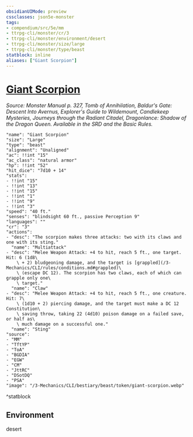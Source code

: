 ```yaml
---
obsidianUIMode: preview
cssclasses: json5e-monster
tags:
- compendium/src/5e/mm
- ttrpg-cli/monster/cr/3
- ttrpg-cli/monster/environment/desert
- ttrpg-cli/monster/size/large
- ttrpg-cli/monster/type/beast
statblock: inline
aliases: ["Giant Scorpion"]
---
```

# [Giant Scorpion](3-Mechanics\CLI\bestiary\beast/giant-scorpion.md)
*Source: Monster Manual p. 327, Tomb of Annihilation, Baldur's Gate: Descent Into Avernus, Explorer's Guide to Wildemount, Candlekeep Mysteries, Journeys through the Radiant Citadel, Dragonlance: Shadow of the Dragon Queen. Available in the SRD and the Basic Rules.*  

```statblock
"name": "Giant Scorpion"
"size": "Large"
"type": "beast"
"alignment": "Unaligned"
"ac": !!int "15"
"ac_class": "natural armor"
"hp": !!int "52"
"hit_dice": "7d10 + 14"
"stats":
- !!int "15"
- !!int "13"
- !!int "15"
- !!int "1"
- !!int "9"
- !!int "3"
"speed": "40 ft."
"senses": "blindsight 60 ft., passive Perception 9"
"languages": ""
"cr": "3"
"actions":
- "desc": "The scorpion makes three attacks: two with its claws and one with its sting."
  "name": "Multiattack"
- "desc": "Melee Weapon Attack: +4 to hit, reach 5 ft., one target. Hit: 6 (1d8\
    \ + 2) bludgeoning damage, and the target is [grappled](/3-Mechanics/CLI/rules/conditions.md#grappled)\
    \ (escape DC 12). The scorpion has two claws, each of which can grapple only one\
    \ target."
  "name": "Claw"
- "desc": "Melee Weapon Attack: +4 to hit, reach 5 ft., one creature. Hit: 7\
    \ (1d10 + 2) piercing damage, and the target must make a DC 12 Constitution\
    \ saving throw, taking 22 (4d10) poison damage on a failed save, or half as\
    \ much damage on a successful one."
  "name": "Sting"
"source":
- "MM"
- "TftYP"
- "ToA"
- "BGDIA"
- "EGW"
- "CM"
- "JttRC"
- "DSotDQ"
- "PSA"
"image": "/3-Mechanics/CLI/bestiary/beast/token/giant-scorpion.webp"
```
^statblock

## Environment

desert
